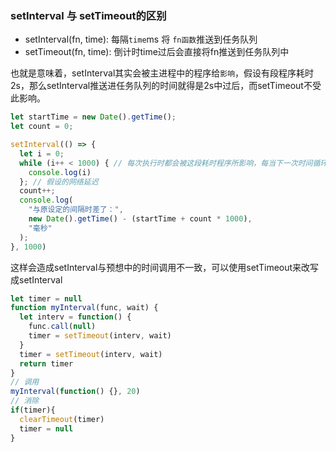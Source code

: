 ### setInterval 与 setTimeout的区别

- setInterval(fn, time): 每隔`time`ms 将 `fn函数`推送到任务队列
- setTimeout(fn, time): 倒计时time过后会直接将fn推送到任务队列中

也就是意味着，setInterval其实会被主进程中的程序给`影响`，假设有段程序耗时2s，那么setInterval推送进任务队列的时间就得是2s中过后，而setTimeout不受此影响。
```js
let startTime = new Date().getTime();
let count = 0;

setInterval(() => {
  let i = 0;
  while (i++ < 1000) { // 每次执行时都会被这段耗时程序所影响，每当下一次时间循环时，会发现上一次事件循环的setInterval还没结束（因为被耗时任务所影响了），这样也就不会进入下一次setInterval
    console.log(i)
  }; // 假设的网络延迟
  count++;
  console.log(
    "与原设定的间隔时差了：",
    new Date().getTime() - (startTime + count * 1000),
    "毫秒"
  );
}, 1000)

```

这样会造成setInterval与预想中的时间调用不一致，可以使用setTimeout来改写成setInterval
```js
let timer = null
function myInterval(func, wait) {
  let interv = function() {
    func.call(null)
    timer = setTimeout(interv, wait)
  }
  timer = setTimeout(interv, wait)
  return timer
}
// 调用
myInterval(function() {}, 20)
// 消除
if(timer){
  clearTimeout(timer)
  timer = null
}
```